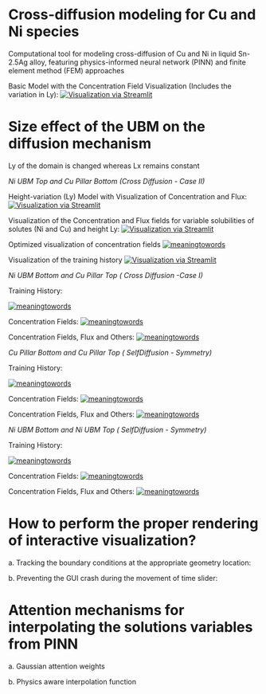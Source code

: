 # Cross-diffusion modeling for Cu and Ni species

Computational tool for modeling cross-diffusion of Cu and Ni in liquid Sn-2.5Ag alloy, featuring physics-informed neural network (PINN) and finite element method (FEM) approaches

Basic Model with the Concentration Field Visualization (Includes the variation in Ly):
[![Visualization via Streamlit](https://static.streamlit.io/badges/streamlit_badge_black_white.svg)](https://crossdiffusion2d-basic-model.streamlit.app/)

# Size effect of the UBM on the diffusion mechanism

Ly of the domain is changed whereas Lx remains constant

*Ni UBM Top and Cu Pillar Bottom (Cross Diffusion - Case II)* 

Height-variation (Ly) Model with Visualization of Concentration and Flux:
[![Visualization via Streamlit](https://static.streamlit.io/badges/streamlit_badge_black_white.svg)](https://sizeeffectdiffusion2d.streamlit.app/)

Visualization of the Concentration and Flux fields for variable solubilities of solutes (Ni and Cu) and height Ly: 
[![Visualization via Streamlit](https://static.streamlit.io/badges/streamlit_badge_black_white.svg)](https://multivariatecrossdiffusion2d.streamlit.app/ )

Optimized visualization of concentration fields
[![meaningtowords](https://img.shields.io/badge/AttentivePinnConcentration-streamlit-red)](https://visualizeconcentrationprofiles.streamlit.app/)

Visualization of the training history 
[![Visualization via Streamlit](https://static.streamlit.io/badges/streamlit_badge_black_white.svg)](https://diffusionpinntraining-history.streamlit.app/)

*Ni UBM Bottom and Cu Pillar Top ( Cross Diffusion -Case I)*

Training History: 

[![meaningtowords](https://img.shields.io/badge/metricsNiCu-streamlit-red)](https://visualizeconcentrationprofiles-cuni.streamlit.app/)

Concentration Fields:
[![meaningtowords](https://img.shields.io/badge/optimizedConc-streamlit-red)](https://visualizeconcentrationprofiles.streamlit.app/)

Concentration Fields, Flux and Others:
[![meaningtowords](https://img.shields.io/badge/solutions-streamlit-red)](https://multivariatecrossdiffusion2d-cuni.streamlit.app/)


*Cu Pillar Bottom and Cu Pillar Top ( SelfDiffusion - Symmetry)*

Training History: 

[![meaningtowords](https://img.shields.io/badge/metricsNiCu-streamlit-red)](https://visualizeconcentrationprofiles-cu.streamlit.app/)

Concentration Fields:
[![meaningtowords](https://img.shields.io/badge/optimizedConc-streamlit-red)](https://visualizeconcentrationprofiles.streamlit.app/)

Concentration Fields, Flux and Others:
[![meaningtowords](https://img.shields.io/badge/solutions-streamlit-red)](https://multivariatecrossdiffusion2d-cu.streamlit.app/)


*Ni UBM Bottom and Ni UBM Top (  SelfDiffusion - Symmetry)*

Training History: 

[![meaningtowords](https://img.shields.io/badge/metricsNiCu-streamlit-red)](https://visualizeconcentrationprofiles-ni.streamlit.app/)

Concentration Fields:
[![meaningtowords](https://img.shields.io/badge/optimizedConc-streamlit-red)](https://visualizeconcentrationprofiles.streamlit.app/)

Concentration Fields, Flux and Others:
[![meaningtowords](https://img.shields.io/badge/solutions-streamlit-red)](https://multivariatecrossdiffusion2d-ni.streamlit.app/)




# How to perform the proper rendering of interactive visualization?

a. Tracking the boundary conditions at the appropriate geometry location:


b. Preventing the GUI crash during the movement of time slider: 


# Attention mechanisms for interpolating the solutions variables from PINN

a. Gaussian attention weights

b. Physics aware interpolation function

